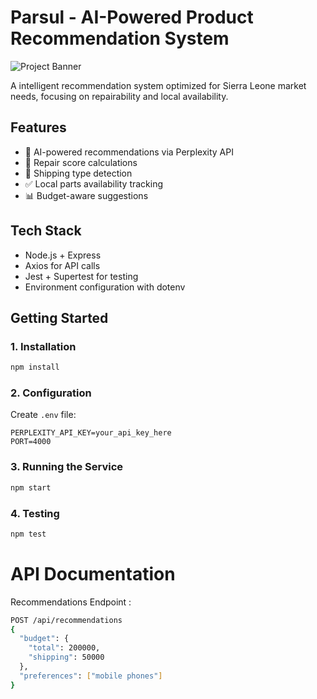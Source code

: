 # Parsul - AI-Powered Product Recommendation System

![Project Banner](https://via.placeholder.com/1200x400?text=Parsul+Recommendation+Engine)

A intelligent recommendation system optimized for Sierra Leone market needs, focusing on repairability and local availability.

## Features
- 🧠 AI-powered recommendations via Perplexity API
- 🔧 Repair score calculations
- 🚚 Shipping type detection
- ✅ Local parts availability tracking
- 📊 Budget-aware suggestions

## Tech Stack
- Node.js + Express
- Axios for API calls
- Jest + Supertest for testing
- Environment configuration with dotenv

## Getting Started

### 1. Installation
```bash
npm install
```

### 2. Configuration
Create `.env` file:
```env
PERPLEXITY_API_KEY=your_api_key_here
PORT=4000
```

### 3. Running the Service
```bash
npm start
```

### 4. Testing
```bash
npm test
```

# API Documentation
Recommendations Endpoint :
```bash
POST /api/recommendations
{
  "budget": {
    "total": 200000,
    "shipping": 50000
  },
  "preferences": ["mobile phones"]
}
```

